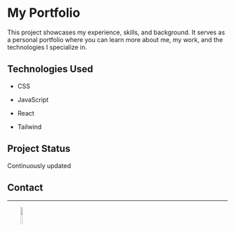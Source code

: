 <h1>My Portfolio</h1>
<p>This project showcases my experience, skills, and background. It serves as a personal portfolio where you can learn more about me, my work, and the technologies I specialize in.</p><h2>Technologies Used</h2>
<ul>
<li>CSS</li>
</ul><ul>
<li>JavaScript</li>
</ul><ul>
<li>React</li>
</ul><ul>
<li>Tailwind</li>
</ul><h2>Project Status</h2>
<p>Continuously updated</p><h2>Contact</h2>
<hr><p><span style="margin-right: 30px;"></span><a href="https://www.linkedin.com/in/sofiamoneta/"><img target="_blank" src="https://cdn.jsdelivr.net/gh/devicons/devicon/icons/linkedin/linkedin-original.svg" style="width: 10%;"></a></p>
